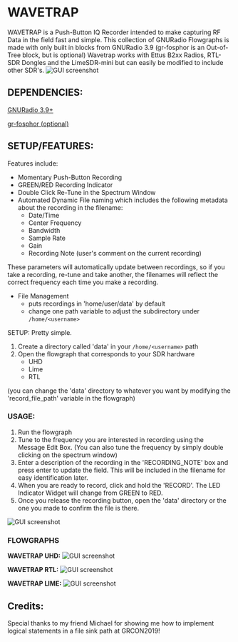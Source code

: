 # WAVETRAP
WAVETRAP is a Push-Button IQ Recorder intended to make capturing RF Data in the field fast and simple.
This collection of GNURadio Flowgraphs is made with only built in blocks from GNURadio 3.9 (gr-fosphor is an Out-of-Tree block, but is optional)
Wavetrap works with
Ettus B2xx Radios, RTL-SDR Dongles and the LimeSDR-mini but can easily be modified to include other SDR's.
![GUI screenshot](https://github.com/muaddib1984/wavetrap/blob/main/flowgraph_images/wavetrap_fosphor_gui.png)


## DEPENDENCIES:
[GNURadio 3.9+](https://github.com/gnuradio/gnuradio)

[gr-fosphor (optional)](https://github.com/osmocom/gr-fosphor)

## SETUP/FEATURES:
Features include:
- Momentary Push-Button Recording 
- GREEN/RED Recording Indicator
- Double Click Re-Tune in the Spectrum Window
- Automated Dynamic File naming which includes the following metadata about the recording in the filename:
    - Date/Time
    - Center Frequency
    - Bandwidth
    - Sample Rate
    - Gain 
    - Recording Note (user's comment on the current recording)

These parameters will automatically update between recordings, so if you take a recording, re-tune and take another, the filenames will reflect the correct frequency each time you make a recording.

- File Management
    - puts recordings in 'home/user/data' by default
    - change one path variable to adjust the subdirectory under ```/home/<username>```

SETUP:
Pretty simple.
1) Create a directory called 'data' in your ```/home/<username>``` path
2) Open the flowgraph that corresponds to your SDR hardware
    - UHD
    - Lime
    - RTL

(you can change the 'data' directory to whatever you want by modifying the 'record_file_path' variable in the flowgraph)

### USAGE:

1) Run the flowgraph
2) Tune to the frequency you are interested in recording using the Message Edit Box. (You can also tune the frequency by simply double clicking on the spectrum window)
3) Enter a description of the recording in the 'RECORDING_NOTE' box and press enter to update the field. This will be included in the filename for easy identification later.
4) When you are ready to record, click and hold the 'RECORD'. The LED Indicator Widget will change from GREEN to RED.
5) Once you release the recording button, open the 'data' directory or the one you made to confirm the file is there.

![GUI screenshot](https://github.com/muaddib1984/wavetrap/blob/main/flowgraph_images/wavetrap_fosphor_recording.png)

### FLOWGRAPHS

**WAVETRAP UHD:**
![GUI screenshot](https://github.com/muaddib1984/wavetrap/blob/main/flowgraph_images/uhd_wavetrap.png)

**WAVETRAP RTL:**
![GUI screenshot](https://github.com/muaddib1984/wavetrap/blob/main/flowgraph_images/rtl_wavetrap.png)

**WAVETRAP LIME:**
![GUI screenshot](https://github.com/muaddib1984/wavetrap/blob/main/flowgraph_images/lime_wavetrap.png)

## Credits:
Special thanks to my friend Michael for showing me how to implement logical statements in a file sink path at GRCON2019!

